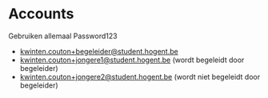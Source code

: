 # Accounts
Gebruiken allemaal Password123

- kwinten.couton+begeleider@student.hogent.be
- kwinten.couton+jongere1@student.hogent.be (wordt begeleidt door begeleider)
- kwinten.couton+jongere2@student.hogent.be (wordt niet begeleidt door begeleider)